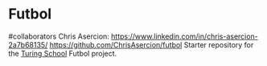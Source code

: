 # Futbol
#collaborators
Chris Asercion: https://www.linkedin.com/in/chris-asercion-2a7b68135/  https://github.com/ChrisAsercion/futbol
Starter repository for the [Turing School](https://turing.io/) Futbol project.
